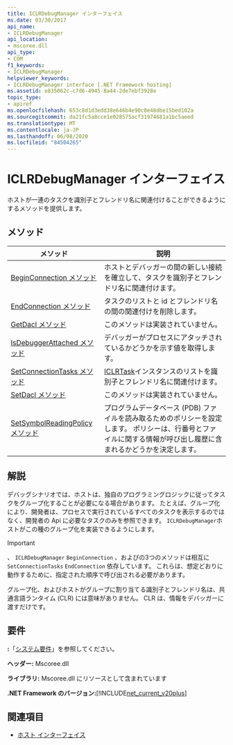 ```yaml
---
title: ICLRDebugManager インターフェイス
ms.date: 03/30/2017
api_name:
- ICLRDebugManager
api_location:
- mscoree.dll
api_type:
- COM
f1_keywords:
- ICLRDebugManager
helpviewer_keywords:
- ICLRDebugManager interface [.NET Framework hosting]
ms.assetid: e835062c-c7d6-4945-8a44-2de7ebf3928e
topic_type:
- apiref
ms.openlocfilehash: 653c8d1d3edd38e646b4e90c0e48dbe15bed102a
ms.sourcegitcommit: da21fc5a8cce1e028575acf31974681a1bc5aeed
ms.translationtype: MT
ms.contentlocale: ja-JP
ms.lasthandoff: 06/08/2020
ms.locfileid: "84504265"
---
```

# <a name="iclrdebugmanager-interface"></a>ICLRDebugManager インターフェイス
ホストが一連のタスクを識別子とフレンドリ名に関連付けることができるようにするメソッドを提供します。  
  
## <a name="methods"></a>メソッド  
  
|メソッド|説明|  
|------------|-----------------|  
|[BeginConnection メソッド](iclrdebugmanager-beginconnection-method.md)|ホストとデバッガーの間の新しい接続を確立して、タスクを識別子とフレンドリ名に関連付けます。|  
|[EndConnection メソッド](iclrdebugmanager-endconnection-method.md)|タスクのリストと id とフレンドリ名の間の関連付けを削除します。|  
|[GetDacl メソッド](iclrdebugmanager-getdacl-method.md)|このメソッドは実装されていません。|  
|[IsDebuggerAttached メソッド](iclrdebugmanager-isdebuggerattached-method.md)|デバッガーがプロセスにアタッチされているかどうかを示す値を取得します。|  
|[SetConnectionTasks メソッド](iclrdebugmanager-setconnectiontasks-method.md)|[ICLRTask](iclrtask-interface.md)インスタンスのリストを識別子とフレンドリ名に関連付けます。|  
|[SetDacl メソッド](iclrdebugmanager-setdacl-method.md)|このメソッドは実装されていません。|  
|[SetSymbolReadingPolicy メソッド](iclrdebugmanager-setsymbolreadingpolicy-method.md)|プログラムデータベース (PDB) ファイルを読み取るためのポリシーを設定します。 ポリシーは、行番号とファイルに関する情報が呼び出し履歴に含まれるかどうかを決定します。|  
  
## <a name="remarks"></a>解説  
 デバッグシナリオでは、ホストは、独自のプログラミングロジックに従ってタスクをグループ化することが必要になる場合があります。 たとえば、グループ化により、開発者は、プロセスで実行されているすべてのタスクを表示するのではなく、開発者の Api に必要なタスクのみを参照できます。 `ICLRDebugManager`ホストがこの種のグループ化を実装できるようにします。  
  
> [!IMPORTANT]
> 、 `ICLRDebugManager` `BeginConnection` 、およびの3つのメソッドは相互に `SetConnectionTasks` `EndConnection` 依存しています。 これらは、想定どおりに動作するために、指定された順序で呼び出される必要があります。  
  
 グループ化、およびホストがグループに割り当てる識別子とフレンドリ名は、共通言語ランタイム (CLR) には意味がありません。 CLR は、情報をデバッガーに渡すだけです。  
  
## <a name="requirements"></a>要件  
 **:**「[システム要件](../../get-started/system-requirements.md)」を参照してください。  
  
 **ヘッダー:** Mscoree.dll  
  
 **ライブラリ:** Mscoree.dll にリソースとして含まれています  
  
 **.NET Framework のバージョン:**[!INCLUDE[net_current_v20plus](../../../../includes/net-current-v20plus-md.md)]  
  
## <a name="see-also"></a>関連項目

- [ホスト インターフェイス](hosting-interfaces.md)
